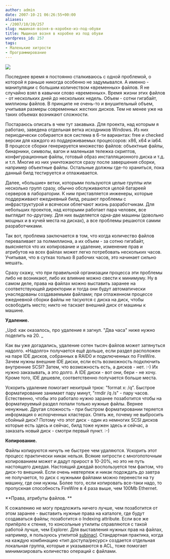 ```yaml
---
author: admin
date: 2007-10-21 06:26:55+00:00
aliases:
- /2007/10/20/257
slug: мышиная-возня-в-коробке-из-под-обуви
title: Мышиная возня в коробке из под обуви
wordpress_id: 257
tags:
- Маленькие хитрости
- Программирование
---
```


![](/2007/10/mouse.jpg)

Последнее время я постоянно сталкиваюсь с одной проблемой, о которой я раньше никогда особенно не задумывался. А именно - манипуляции с большим количеством «временных» файлов. Я не случайно взял в кавычки слово «временных». Время жизни этих файлов - от нескольких дней до нескольких недель. Объем - сотни гигабайт, миллионы файлов. В принципе не очень-то и внушительный объем, учитывая размеры современных жестких дисков. Тем не менее уже на таких объемах возникают сложности.  

Постараюсь описать в чем тут закавыка. Для проекта, над которым я работаю, заведена отдельная ветка исходников Windows. Из них периодически собирается вся система в 6-ти вариантах: free и checked версии для каждого из поддерживаемых процессоров: x86, x64 и ia64. В процессе сборки генерируется множество файлов: объектные файлы, бинарники, символы, вагон и маленькая тележка скриптов, конфигурационные файлы, готовый образ инсталляционного диска и т.д. и т.п. Многие из них уничтожаются сразу после завершения сборки, например объектные файлы. Остальные должны где-то храниться, пока данный билд тестируется и отлаживается.

Далее, «большие» ветки, которыми пользуются целые группы или несколько групп сразу, обычно обслуживаются целой батареей серверов в лаборатории. К ним приставляется инженеры, которые поддерживают ежедневный билд, решают проблемы с инфраструктурой и всячески облегчают жизнь разработчикам. Для небольших проектов, над которыми работает пара человек, все выглядит по-другому. Для них выделяется одна-две машины (довольно мощных и в кучей места на дисках), а все проблемы решаются самим разработчиками.

Так вот, проблема заключается в том, что когда количество файлов переваливает за полмиллиона, а их объем - за сотню гигабайт, выясняется что их копирование и удаление, изменение прав и атрибутов на всех файлах может легко потребовать нескольких часов. Учитывая, что в сутках только 8 рабочих часов, это начинает сильно мешать.

Сразу скажу, что при правильной организации процесса эти проблемы либо не возникают, либо их влияние можно свести к минимуму. Ну в самом деле, права на файлах можно выставить заранее на соответствующей директории и тогда они будут автоматически унаследованы создаваемыми файлами; при отлаженном процессе ежедневной сборки файлы не тасуются с диска на диск, чтобы освободить место; никто не таскает внешний диск от машины к машине.

**Удаление.**

_Upd: как оказалось, про удаление я загнул. "Два часа" ниже нужно поделить на 20. _

Как вы уже догадались, удаление сотен тысяч файлов может затянуться надолго. «Надолго» получается ещё дольше, если раздел расположен на паре IDE дисков, собранных в RAID0 и подключенных по FireWire. Зачем нужны внешние IDE диски, если есть возможность подключить внутренние SCSI? Затем, что возможность есть, а дисков - нет. :-) Их нужно заказывать, а это долго. А IDE диски - вот они, бери - не хочу. Кроме того, IDE дешевле, соответственно получается больше места. 

Ускорить удаление помогает нехитрый трюк: "format x: /q". Быстрое форматирование занимает пару минут, "rmdir /q /s" - пару часов. Естественно, чтобы это работало нужно заранее позаботится чтобы на форматируемый раздел попали только нужные файлы. Вернее ненужные. Другая сложность - при быстром форматировании теряется информация о испорченных кластерах. Опять же, почему не выбросить сбойный диск? Потому что этот диск - один из немногих SCSI дисков которые есть здесь и сейчас, билд тоже нужен здесь и сейчас, а заказать новый диск - смотри первый пункт. :-)

**Копирование.**

Файлы копируются ничуть не быстрее чем удаляются. Ускорить этот процесс практически никак нельзя. Всякие хитрости с многопоточным копированием может и дадут прирост в 10-20%, но это не путь настоящего джедая. Настоящий джедай воспользуется тем фактом, что диск-то внешний. Если очень невтерпеж и никак подождать до завтра не получается, то диск с нужными файлами можно перенести на ту машину, где они нужны. Более того, если копировать все-таки надо, то пропускная способность FireWire в 4 раза выше, чем 100Mb Ethernet.

**Права, атрибуты файлов. **

К сожалению не могу предложить ничего лучше, чем позаботится от этом заранее - выставить нужные права на каталоге, где будут создаваться файлы; позаботится о Indexing attribute. Если все же припёрло к стенке, то консольные утилиты справляются с такой работой лучше, чем Explorer. Для выставления нужных прав на файлах, например, я пользуюсь утилитой [subinacl](http://www.microsoft.com/downloads/details.aspx?FamilyID=e8ba3e56-d8fe-4a91-93cf-ed6985e3927b&displaylang=en). Стандартная практика, когда на каждую комбинацию «тип доступа/ресурс» создается отдельная локальная группа, которые и указываются в ACL, тоже помогает минимизировать количество операций с файлами.
